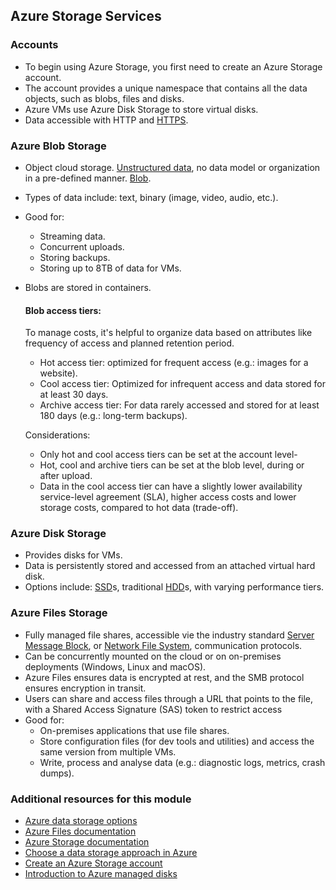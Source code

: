 ## Azure Storage Services

### Accounts

- To begin using Azure Storage, you first need to create an Azure Storage account.
- The account provides a unique namespace that contains all the data objects, such as blobs, files and disks.
- Azure VMs use Azure Disk Storage to store virtual disks.
- Data accessible with HTTP and [HTTPS](https://en.wikipedia.org/wiki/HTTPS).

### Azure Blob Storage

- Object cloud storage. [Unstructured data](https://en.wikipedia.org/wiki/Unstructured_data), no data model or organization in a pre-defined manner. [Blob](https://en.wikipedia.org/wiki/Binary_large_object).
- Types of data include: text, binary (image, video, audio, etc.).
- Good for:
  - Streaming data.
  - Concurrent uploads.
  - Storing backups.
  - Storing up to 8TB of data for VMs.
- Blobs are stored in containers.

  #### Blob access tiers:

  To manage costs, it's helpful to organize data based on attributes like frequency of access and planned retention period.

  - Hot access tier: optimized for frequent access (e.g.: images for a website).
  - Cool access tier: Optimized for infrequent access and data stored for at least 30 days.
  - Archive access tier: For data rarely accessed and stored for at least 180 days (e.g.: long-term backups).

  Considerations:

  - Only hot and cool access tiers can be set at the account level-
  - Hot, cool and archive tiers can be set at the blob level, during or after upload.
  - Data in the cool access tier can have a slightly lower availability service-level agreement (SLA), higher access costs and lower storage costs, compared to hot data (trade-off).

### Azure Disk Storage

- Provides disks for VMs.
- Data is persistently stored and accessed from an attached virtual hard disk.
- Options include: [SSD](https://en.wikipedia.org/wiki/Solid-state_drive)s, traditional [HDD](https://en.wikipedia.org/wiki/Hard_disk_drive)s, with varying performance tiers.

### Azure Files Storage

- Fully managed file shares, accessible vie the industry standard [Server Message Block](https://en.wikipedia.org/wiki/Server_Message_Block), or [Network File System](https://en.wikipedia.org/wiki/Network_File_System), communication protocols.
- Can be concurrently mounted on the cloud or on on-premises deployments (Windows, Linux and macOS).
- Azure Files ensures data is encrypted at rest, and the SMB protocol ensures encryption in transit.
- Users can share and access files through a URL that points to the file, with a Shared Access Signature (SAS) token to restrict access
- Good for:
  - On-premises applications that use file shares.
  - Store configuration files (for dev tools and utilities) and access the same version from multiple VMs.
  - Write, process and analyse data (e.g.: diagnostic logs, metrics, crash dumps).

### Additional resources for this module

- [Azure data storage options ](https://docs.microsoft.com/en-us/learn/modules/intro-to-data-in-azure/)
- [Azure Files documentation ](https://docs.microsoft.com/en-us/azure/storage/files/)
- [Azure Storage documentation ](https://docs.microsoft.com/en-us/azure/storage/)
- [Choose a data storage approach in Azure ](https://docs.microsoft.com/en-us/learn/modules/choose-storage-approach-in-azure/)
- [Create an Azure Storage account ](https://docs.microsoft.com/en-us/learn/modules/create-azure-storage-account/)
- [Introduction to Azure managed disks ](https://docs.microsoft.com/en-us/azure/virtual-machines/windows/managed-disks-overview)
